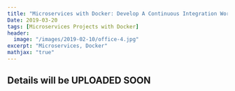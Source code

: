 ```yaml
---
title: "Microservices with Docker: Develop A Continuous Integration Workflow For Multiple Images"
Date: 2019-03-20
tags: [Microservices Projects with Docker]
header:
  image: "/images/2019-02-10/office-4.jpg"
excerpt: "Microservices, Docker"
mathjax: "true"
---
```



## Details will be UPLOADED SOON